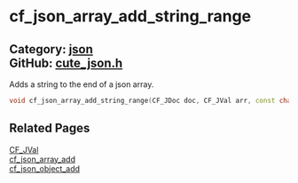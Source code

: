 [](../header.md ':include')

# cf_json_array_add_string_range

Category: [json](/api_reference?id=json)  
GitHub: [cute_json.h](https://github.com/RandyGaul/cute_framework/blob/master/include/cute_json.h)  
---

Adds a string to the end of a json array.

```cpp
void cf_json_array_add_string_range(CF_JDoc doc, CF_JVal arr, const char* begin, const char* end);
```

## Related Pages

[CF_JVal](/json/cf_jval.md)  
[cf_json_array_add](/json/cf_json_array_add.md)  
[cf_json_object_add](/json/cf_json_object_add.md)  
